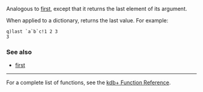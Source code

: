 Analogous to [first](Reference/first "wikilink"), except that it returns the last element of its argument.

When applied to a dictionary, returns the last value. For example:

    q)last `a`b`c!1 2 3
    3

### See also

-   [first](Reference/first "wikilink")

------------------------------------------------------------------------

For a complete list of functions, see the [kdb+ Function Reference](Reference "wikilink").
